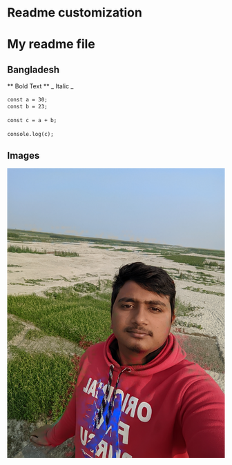 

<h1>Readme customization</h1>

# My readme file
## Bangladesh

** Bold Text **
_ Italic _
```
const a = 30;
const b = 23;

const c = a + b;

console.log(c);

```

<h2>Images</h2>

![mehedi hassan](images/mehedi.jpg)
